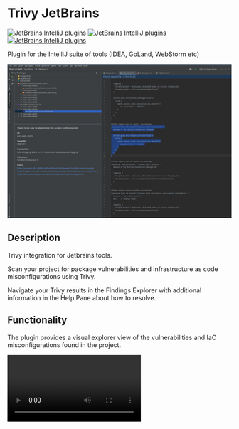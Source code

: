 # Trivy JetBrains

[![JetBrains IntelliJ plugins](https://img.shields.io/jetbrains/plugin/v/18690-trivy-findings-explorer)](https://plugins.jetbrains.com/plugin/18690-trivy-findings-explorer)
[![JetBrains IntelliJ plugins](https://img.shields.io/jetbrains/plugin/d/18690-trivy-findings-explorer)](https://plugins.jetbrains.com/plugin/18690-trivy-findings-explorer)
[![JetBrains IntelliJ plugins](https://img.shields.io/jetbrains/plugin/r/rating/18690-trivy-findings-explorer)](https://plugins.jetbrains.com/18690-trivy-findings-explorer)

Plugin for the IntelliJ suite of tools (IDEA, GoLand, WebStorm etc)

![Trivy Plugin](.github/images/trivy_screenshot.png)

## Description

<!-- Plugin description -->
Trivy integration for Jetbrains tools.

Scan your project for package vulnerabilities and infrastructure as code misconfigurations using Trivy.

Navigate your Trivy results in the Findings Explorer with additional information in the Help Pane about how to resolve.
<!-- Plugin description end -->

## Functionality

The plugin provides a visual explorer view of the vulnerabilities and IaC misconfigurations found in the project.

![Example video](./github/images/trivy-jetbrains.mp4)
